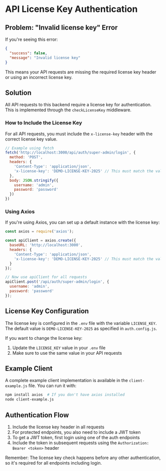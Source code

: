 # API License Key Authentication

## Problem: "Invalid license key" Error

If you're seeing this error:

```json
{
  "success": false,
  "message": "Invalid license key"
}
```

This means your API requests are missing the required license key header or using an incorrect license key.

## Solution

All API requests to this backend require a license key for authentication. This is implemented through the `checkLicenseKey` middleware.

### How to Include the License Key

For all API requests, you must include the `x-license-key` header with the correct license key value.

```javascript
// Example using fetch
fetch('http://localhost:3000/api/auth/super-admin/login', {
  method: 'POST',
  headers: {
    'Content-Type': 'application/json',
    'x-license-key': 'DEMO-LICENSE-KEY-2025' // This must match the value in your .env file
  },
  body: JSON.stringify({
    username: 'admin',
    password: 'password'
  })
})
```

### Using Axios

If you're using Axios, you can set up a default instance with the license key:

```javascript
const axios = require('axios');

const apiClient = axios.create({
  baseURL: 'http://localhost:3000',
  headers: {
    'Content-Type': 'application/json',
    'x-license-key': 'DEMO-LICENSE-KEY-2025' // This must match the value in your .env file
  }
});

// Now use apiClient for all requests
apiClient.post('/api/auth/super-admin/login', {
  username: 'admin',
  password: 'password'
});
```

## License Key Configuration

The license key is configured in the `.env` file with the variable `LICENSE_KEY`. The default value is `DEMO-LICENSE-KEY-2025` as specified in `auth.config.js`.

If you want to change the license key:

1. Update the `LICENSE_KEY` value in your `.env` file
2. Make sure to use the same value in your API requests

## Example Client

A complete example client implementation is available in the `client-example.js` file. You can run it with:

```bash
npm install axios  # If you don't have axios installed
node client-example.js
```

## Authentication Flow

1. Include the license key header in all requests
2. For protected endpoints, you also need to include a JWT token
3. To get a JWT token, first login using one of the auth endpoints
4. Include the token in subsequent requests using the `Authorization: Bearer <token>` header

Remember: The license key check happens before any other authentication, so it's required for all endpoints including login.